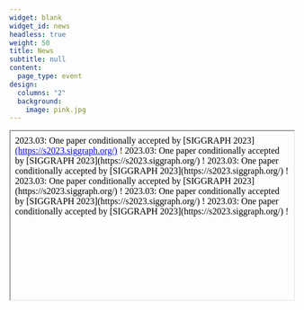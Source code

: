 ```yaml
---
widget: blank
widget_id: news
headless: true
weight: 50
title: News
subtitle: null
content:
  page_type: event
design:
  columns: "2"
  background:
    image: pink.jpg
---
```

<iframe srcdoc="<div style='height: 1200px; overflow-y: scroll;'>
2023.03: One paper conditionally accepted by [SIGGRAPH 2023]<a href='https://s2023.siggraph.org/'>(https://s2023.siggraph.org/)</a> !
2023.03: One paper conditionally accepted by [SIGGRAPH 2023](https://s2023.siggraph.org/) !
  2023.03: One paper conditionally accepted by [SIGGRAPH 2023](https://s2023.siggraph.org/) !
2023.03: One paper conditionally accepted by [SIGGRAPH 2023](https://s2023.siggraph.org/) !
  2023.03: One paper conditionally accepted by [SIGGRAPH 2023](https://s2023.siggraph.org/) !
2023.03: One paper conditionally accepted by [SIGGRAPH 2023](https://s2023.siggraph.org/) !
</div>" style="width:100%; height:300px;"></iframe>

